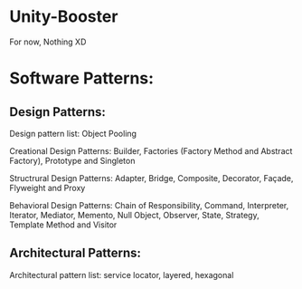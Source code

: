 # Unity-Booster
For now, Nothing XD

# Software Patterns:
## Design Patterns:
Design pattern list: Object Pooling

Creational Design Patterns: Builder, Factories (Factory Method and Abstract Factory), Prototype and Singleton

Structrural Design Patterns: Adapter, Bridge, Composite, Decorator, Façade, Flyweight and Proxy

Behavioral Design Patterns: Chain of Responsibility, Command, Interpreter, Iterator, Mediator, Memento, Null Object, Observer, State, Strategy, Template Method and Visitor

## Architectural Patterns:
Architectural pattern list: service locator, layered, hexagonal
